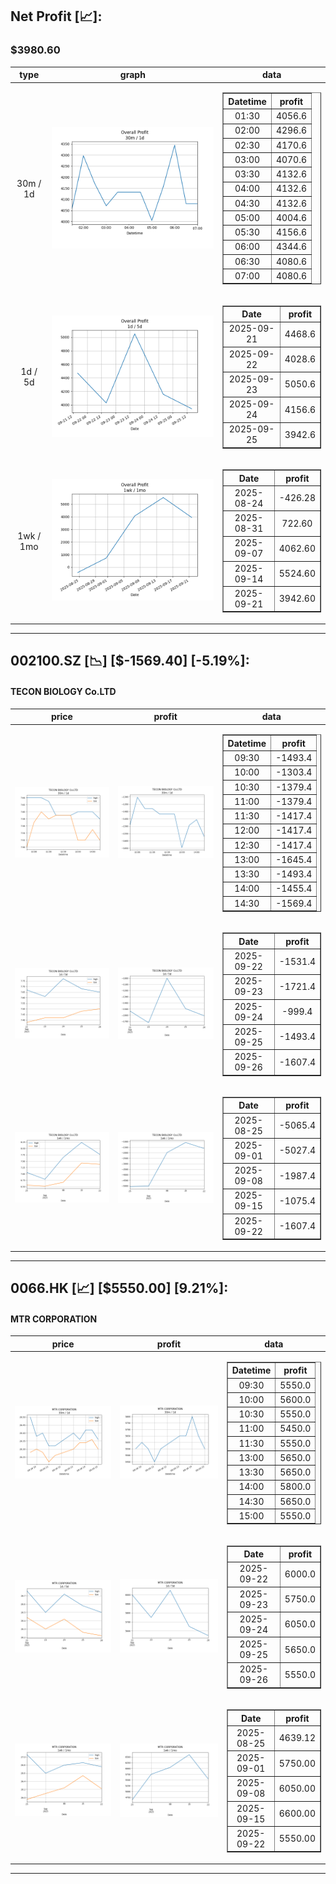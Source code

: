 ## Net Profit [📈]:
### $3980.60
|type|graph|data|
|:---:|:---:|:---:|
|30m / 1d|![net_profit](image/overall_30m-1d.png)|<table border="1" class="dataframe"> <thead> <tr style="text-align: center;"> <th>Datetime</th> <th>profit</th> </tr> </thead> <tbody> <tr> <td>01:30</td> <td>4056.6</td> </tr> <tr> <td>02:00</td> <td>4296.6</td> </tr> <tr> <td>02:30</td> <td>4170.6</td> </tr> <tr> <td>03:00</td> <td>4070.6</td> </tr> <tr> <td>03:30</td> <td>4132.6</td> </tr> <tr> <td>04:00</td> <td>4132.6</td> </tr> <tr> <td>04:30</td> <td>4132.6</td> </tr> <tr> <td>05:00</td> <td>4004.6</td> </tr> <tr> <td>05:30</td> <td>4156.6</td> </tr> <tr> <td>06:00</td> <td>4344.6</td> </tr> <tr> <td>06:30</td> <td>4080.6</td> </tr> <tr> <td>07:00</td> <td>4080.6</td> </tr> </tbody></table>|
|1d / 5d|![net_profit](image/overall_1d-5d.png)|<table border="1" class="dataframe"> <thead> <tr style="text-align: center;"> <th>Date</th> <th>profit</th> </tr> </thead> <tbody> <tr> <td>2025-09-21</td> <td>4468.6</td> </tr> <tr> <td>2025-09-22</td> <td>4028.6</td> </tr> <tr> <td>2025-09-23</td> <td>5050.6</td> </tr> <tr> <td>2025-09-24</td> <td>4156.6</td> </tr> <tr> <td>2025-09-25</td> <td>3942.6</td> </tr> </tbody></table>|
|1wk / 1mo|![net_profit](image/overall_1wk-1mo.png)|<table border="1" class="dataframe"> <thead> <tr style="text-align: center;"> <th>Date</th> <th>profit</th> </tr> </thead> <tbody> <tr> <td>2025-08-24</td> <td>-426.28</td> </tr> <tr> <td>2025-08-31</td> <td>722.60</td> </tr> <tr> <td>2025-09-07</td> <td>4062.60</td> </tr> <tr> <td>2025-09-14</td> <td>5524.60</td> </tr> <tr> <td>2025-09-21</td> <td>3942.60</td> </tr> </tbody></table>|
---
## 002100.SZ [📉] [$-1569.40] [-5.19%]:
#### TECON BIOLOGY Co.LTD
|price|profit|data|
|:---:|:---:|:---:|
|![price](image/002100.SZ_30m-1d_price.png)|![profit](image/002100.SZ_30m-1d_profit.png)|<table border="1" class="dataframe"> <thead> <tr style="text-align: center;"> <th>Datetime</th> <th>profit</th> </tr> </thead> <tbody> <tr> <td>09:30</td> <td>-1493.4</td> </tr> <tr> <td>10:00</td> <td>-1303.4</td> </tr> <tr> <td>10:30</td> <td>-1379.4</td> </tr> <tr> <td>11:00</td> <td>-1379.4</td> </tr> <tr> <td>11:30</td> <td>-1417.4</td> </tr> <tr> <td>12:00</td> <td>-1417.4</td> </tr> <tr> <td>12:30</td> <td>-1417.4</td> </tr> <tr> <td>13:00</td> <td>-1645.4</td> </tr> <tr> <td>13:30</td> <td>-1493.4</td> </tr> <tr> <td>14:00</td> <td>-1455.4</td> </tr> <tr> <td>14:30</td> <td>-1569.4</td> </tr> </tbody></table>|
|![price](image/002100.SZ_1d-5d_price.png)|![profit](image/002100.SZ_1d-5d_profit.png)|<table border="1" class="dataframe"> <thead> <tr style="text-align: center;"> <th>Date</th> <th>profit</th> </tr> </thead> <tbody> <tr> <td>2025-09-22</td> <td>-1531.4</td> </tr> <tr> <td>2025-09-23</td> <td>-1721.4</td> </tr> <tr> <td>2025-09-24</td> <td>-999.4</td> </tr> <tr> <td>2025-09-25</td> <td>-1493.4</td> </tr> <tr> <td>2025-09-26</td> <td>-1607.4</td> </tr> </tbody></table>|
|![price](image/002100.SZ_1wk-1mo_price.png)|![profit](image/002100.SZ_1wk-1mo_profit.png)|<table border="1" class="dataframe"> <thead> <tr style="text-align: center;"> <th>Date</th> <th>profit</th> </tr> </thead> <tbody> <tr> <td>2025-08-25</td> <td>-5065.4</td> </tr> <tr> <td>2025-09-01</td> <td>-5027.4</td> </tr> <tr> <td>2025-09-08</td> <td>-1987.4</td> </tr> <tr> <td>2025-09-15</td> <td>-1075.4</td> </tr> <tr> <td>2025-09-22</td> <td>-1607.4</td> </tr> </tbody></table>|
---
## 0066.HK [📈] [$5550.00] [9.21%]:
#### MTR CORPORATION
|price|profit|data|
|:---:|:---:|:---:|
|![price](image/0066.HK_30m-1d_price.png)|![profit](image/0066.HK_30m-1d_profit.png)|<table border="1" class="dataframe"> <thead> <tr style="text-align: center;"> <th>Datetime</th> <th>profit</th> </tr> </thead> <tbody> <tr> <td>09:30</td> <td>5550.0</td> </tr> <tr> <td>10:00</td> <td>5600.0</td> </tr> <tr> <td>10:30</td> <td>5550.0</td> </tr> <tr> <td>11:00</td> <td>5450.0</td> </tr> <tr> <td>11:30</td> <td>5550.0</td> </tr> <tr> <td>13:00</td> <td>5650.0</td> </tr> <tr> <td>13:30</td> <td>5650.0</td> </tr> <tr> <td>14:00</td> <td>5800.0</td> </tr> <tr> <td>14:30</td> <td>5650.0</td> </tr> <tr> <td>15:00</td> <td>5550.0</td> </tr> </tbody></table>|
|![price](image/0066.HK_1d-5d_price.png)|![profit](image/0066.HK_1d-5d_profit.png)|<table border="1" class="dataframe"> <thead> <tr style="text-align: center;"> <th>Date</th> <th>profit</th> </tr> </thead> <tbody> <tr> <td>2025-09-22</td> <td>6000.0</td> </tr> <tr> <td>2025-09-23</td> <td>5750.0</td> </tr> <tr> <td>2025-09-24</td> <td>6050.0</td> </tr> <tr> <td>2025-09-25</td> <td>5650.0</td> </tr> <tr> <td>2025-09-26</td> <td>5550.0</td> </tr> </tbody></table>|
|![price](image/0066.HK_1wk-1mo_price.png)|![profit](image/0066.HK_1wk-1mo_profit.png)|<table border="1" class="dataframe"> <thead> <tr style="text-align: center;"> <th>Date</th> <th>profit</th> </tr> </thead> <tbody> <tr> <td>2025-08-25</td> <td>4639.12</td> </tr> <tr> <td>2025-09-01</td> <td>5750.00</td> </tr> <tr> <td>2025-09-08</td> <td>6050.00</td> </tr> <tr> <td>2025-09-15</td> <td>6600.00</td> </tr> <tr> <td>2025-09-22</td> <td>5550.00</td> </tr> </tbody></table>|
---
